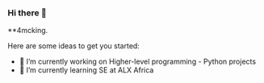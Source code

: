 ### Hi there 👋


**4mcking.

Here are some ideas to get you started:

- 🔭 I’m currently working on Higher-level programming - Python projects
- 🌱 I’m currently learning SE at ALX Africa
<!--
- 👯 I’m looking to collaborate on ...
- 🤔 I’m looking for help with ...
- 💬 Ask me about ...
- 📫 How to reach me: ...
- 😄 Pronouns: ...
- ⚡ Fun fact: ...
